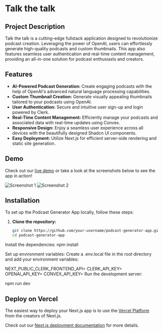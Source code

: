 # Talk the talk

## Project Description
Talk the talk is  a cutting-edge fullstack application designed to revolutionize podcast creation. Leveraging the power of OpenAI, users can effortlessly generate high-quality podcasts and custom thumbnails. This app also features seamless user authentication and real-time content management, providing an all-in-one solution for podcast enthusiasts and creators.

## Features
- **AI-Powered Podcast Generation:** Create engaging podcasts with the help of OpenAI's advanced natural language processing capabilities.
- **Custom Thumbnail Creation:** Generate visually appealing thumbnails tailored to your podcasts using OpenAI.
- **User Authentication:** Secure and intuitive user sign-up and login powered by Clerk.
- **Real-Time Content Management:** Efficiently manage your podcasts and associated data with real-time updates using Convex.
- **Responsive Design:** Enjoy a seamless user experience across all devices with the beautifully designed Shadcn UI components.
- **Easy Deployment:** Utilize Next.js for efficient server-side rendering and static site generation.

## Demo
Check out our [live demo](#) or take a look at the screenshots below to see the app in action!

![Screenshot 1](#)
![Screenshot 2](#)

## Installation
To set up the Podcast Generator App locally, follow these steps:

1. **Clone the repository:**

   ```bash
   git clone https://github.com/your-username/podcast-generator-app.git
   cd podcast-generator-app
Install the dependencies:
npm install

Set up environment variables:
Create a .env.local file in the root directory and add your environment variables:

NEXT_PUBLIC_CLERK_FRONTEND_API=<your-clerk-frontend-api>
CLERK_API_KEY=<your-clerk-api-key>
OPENAI_API_KEY=<your-openai-api-key>
CONVEX_API_KEY=<your-convex-api-key>
Run the development server:

npm run dev
## Deploy on Vercel

The easiest way to deploy your Next.js app is to use the [Vercel Platform](https://vercel.com/new?utm_medium=default-template&filter=next.js&utm_source=create-next-app&utm_campaign=create-next-app-readme) from the creators of Next.js.

Check out our [Next.js deployment documentation](https://nextjs.org/docs/deployment) for more details.
